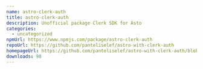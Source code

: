 ```yaml
---
name: astro-clerk-auth
title: astro-clerk-auth
description: Unofficial package Clerk SDK for Asto
categories:
  - uncategorized
npmUrl: https://www.npmjs.com/package/astro-clerk-auth
repoUrl: https://github.com/panteliselef/astro-with-clerk-auth
homepageUrl: https://github.com/panteliselef/astro-with-clerk-auth/blob/main/packages/astro-clerk-auth/README.md
downloads: 98
---
```

